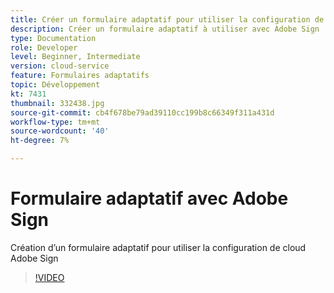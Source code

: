 ```yaml
---
title: Créer un formulaire adaptatif pour utiliser la configuration de Cloud Services Adobe Sign créée
description: Créer un formulaire adaptatif à utiliser avec Adobe Sign
type: Documentation
role: Developer
level: Beginner, Intermediate
version: cloud-service
feature: Formulaires adaptatifs
topic: Développement
kt: 7431
thumbnail: 332438.jpg
source-git-commit: cb4f678be79ad39110cc199b8c66349f311a431d
workflow-type: tm+mt
source-wordcount: '40'
ht-degree: 7%

---
```


# Formulaire adaptatif avec Adobe Sign


Création d’un formulaire adaptatif pour utiliser la configuration de cloud Adobe Sign

>[!VIDEO](https://video.tv.adobe.com/v/332438/?quality=9&learn=on)

